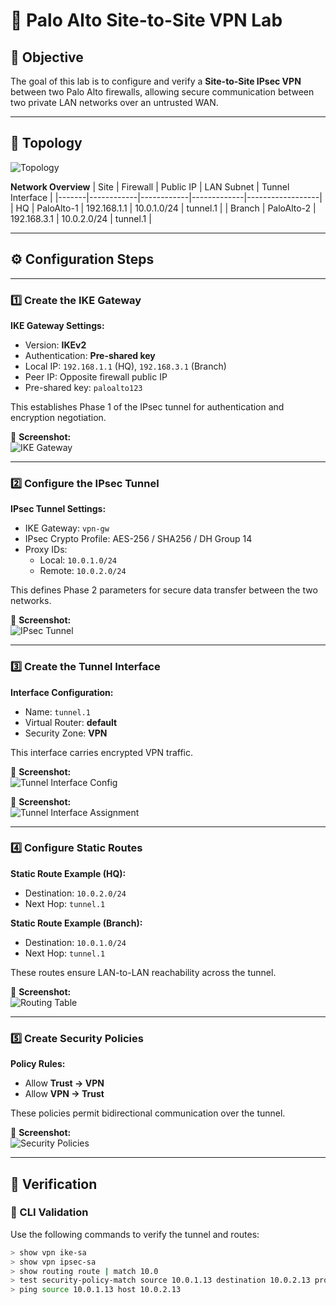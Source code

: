 # 🔐 Palo Alto Site-to-Site VPN Lab

## 🎯 Objective
The goal of this lab is to configure and verify a **Site-to-Site IPsec VPN** between two Palo Alto firewalls, allowing secure communication between two private LAN networks over an untrusted WAN.

---

## 🧩 Topology
![Topology](screenshots/palo-vpn-topology.png)

**Network Overview**
| Site | Firewall | Public IP | LAN Subnet | Tunnel Interface |
|-------|------------|------------|-------------|------------------|
| HQ | PaloAlto-1 | 192.168.1.1 | 10.0.1.0/24 | tunnel.1 |
| Branch | PaloAlto-2 | 192.168.3.1 | 10.0.2.0/24 | tunnel.1 |

---

## ⚙️ Configuration Steps

---

### 1️⃣ Create the IKE Gateway
**IKE Gateway Settings:**
- Version: **IKEv2**
- Authentication: **Pre-shared key**
- Local IP: `192.168.1.1` (HQ), `192.168.3.1` (Branch)
- Peer IP: Opposite firewall public IP
- Pre-shared key: `paloalto123`

This establishes Phase 1 of the IPsec tunnel for authentication and encryption negotiation.

📸 **Screenshot:**  
![IKE Gateway](screenshots/palo-vpn-ike.png)

---

### 2️⃣ Configure the IPsec Tunnel
**IPsec Tunnel Settings:**
- IKE Gateway: `vpn-gw`
- IPsec Crypto Profile: AES-256 / SHA256 / DH Group 14
- Proxy IDs:
  - Local: `10.0.1.0/24`
  - Remote: `10.0.2.0/24`

This defines Phase 2 parameters for secure data transfer between the two networks.

📸 **Screenshot:**  
![IPsec Tunnel](screenshots/palo-vpn-ipsec.png)

---

### 3️⃣ Create the Tunnel Interface
**Interface Configuration:**
- Name: `tunnel.1`
- Virtual Router: **default**
- Security Zone: **VPN**

This interface carries encrypted VPN traffic.

📸 **Screenshot:**  
![Tunnel Interface Config](screenshots/palo-vpn-tunnel-config.png)

📸 **Screenshot:**  
![Tunnel Interface Assignment](screenshots/pal-vpn-tunnel-interface.png)

---

### 4️⃣ Configure Static Routes
**Static Route Example (HQ):**
- Destination: `10.0.2.0/24`
- Next Hop: `tunnel.1`

**Static Route Example (Branch):**
- Destination: `10.0.1.0/24`
- Next Hop: `tunnel.1`

These routes ensure LAN-to-LAN reachability across the tunnel.

📸 **Screenshot:**  
![Routing Table](screenshots/palo-vpn-route.png)

---

### 5️⃣ Create Security Policies
**Policy Rules:**
- Allow **Trust → VPN**
- Allow **VPN → Trust**

These policies permit bidirectional communication over the tunnel.

📸 **Screenshot:**  
![Security Policies](screenshots/palo-vpn-policy.png)

---

## 🧪 Verification

### 🔹 CLI Validation
Use the following commands to verify the tunnel and routes:

```bash
> show vpn ike-sa
> show vpn ipsec-sa
> show routing route | match 10.0
> test security-policy-match source 10.0.1.13 destination 10.0.2.13 protocol 6 destination-port 80
> ping source 10.0.1.13 host 10.0.2.13


